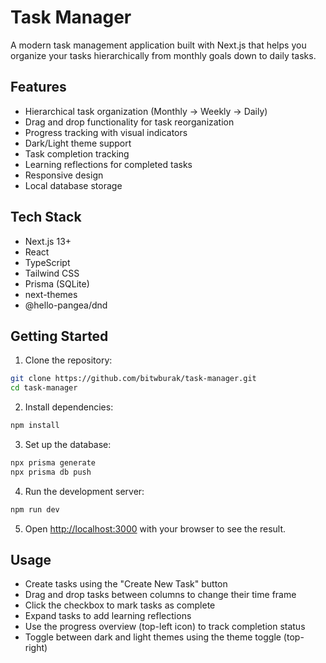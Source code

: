 # Task Manager

A modern task management application built with Next.js that helps you organize your tasks hierarchically from monthly goals down to daily tasks.

## Features

- Hierarchical task organization (Monthly → Weekly → Daily)
- Drag and drop functionality for task reorganization
- Progress tracking with visual indicators
- Dark/Light theme support
- Task completion tracking
- Learning reflections for completed tasks
- Responsive design
- Local database storage

## Tech Stack

- Next.js 13+
- React
- TypeScript
- Tailwind CSS
- Prisma (SQLite)
- next-themes
- @hello-pangea/dnd

## Getting Started

1. Clone the repository:
```bash
git clone https://github.com/bitwburak/task-manager.git
cd task-manager
```

2. Install dependencies:
```bash
npm install
```

3. Set up the database:
```bash
npx prisma generate
npx prisma db push
```

4. Run the development server:
```bash
npm run dev
```

5. Open [http://localhost:3000](http://localhost:3000) with your browser to see the result.

## Usage

- Create tasks using the "Create New Task" button
- Drag and drop tasks between columns to change their time frame
- Click the checkbox to mark tasks as complete
- Expand tasks to add learning reflections
- Use the progress overview (top-left icon) to track completion status
- Toggle between dark and light themes using the theme toggle (top-right)
